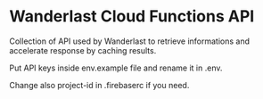 # Wanderlast Cloud Functions API

Collection of API used by Wanderlast to retrieve informations and accelerate response by caching results.

Put API keys inside env.example file and rename it in .env.

Change also project-id in .firebaserc if you need.
